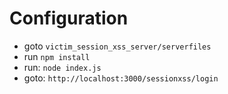# Configuration

- goto `victim_session_xss_server/serverfiles`
- run `npm install`
- run: `node index.js`
- goto: `http://localhost:3000/sessionxss/login`
